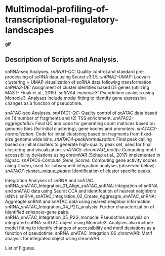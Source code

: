 # Multimodal-profiling-of-transcriptional-regulatory-landscapes

**gif**


Description of Scripts and Analysis.
--------------------------------------
snRNA-seq Analyses.
*snRNA1-QC:* Quality control and standard pre-processing of scRNA data using Seurat v3.1.5.
*snRNA2-UMAP:* Louvain clustering + UMAP visualization of scRNA data following transformation. 
*snRNA3-DE:* Assignment of cluster identities based DE genes (utilizing MAST- Finak et al., 2015). 
*snRNA4-monocle3:* Pseudotime analysis using Monocle3. Analyses include model fitting to identify gene expression changes as a function of pseudotime. 

snATAC-seq Analyses.
*snATAC1-QC:* Quality control of scATAC data based on (1) number of fragments and (2) TSS enrichment. 
*snATAC2-aggregateBin:* Final QC and code for generating count matrices based on genomic bins (for initial clustering), gene bodies and promoters. 
*snATAC3-normalization:* Code for initial clustering based on fragments from fixed-size genome wide bins.
*snATAC4-peakNormalization:* Final peak calling based on initial clusters to generate high-quality peak set, used for final clustering and visualization.
*snATAC5-chromVAR_motifs:* Computing motif accessibility deviations using chromVAR (Schep et al., 2017) implemented in Signac.
*snATAC6-Compute_Gene_Scores:* Computing gene activity scores using Cicero, used for subsequent integration analyses (observed below). 
*snATAC7-cluster_unique_peaks:* Identification of cluster specific peaks.

Integration Analyses of snRNA and snATAC.
snRNA_snATAC_Integration_01_Align_snATAC_snRNA: Integration of snRNA and snATAC data using Seurat CCA and identifcation of nearest neighbors (kNN). 
snRNA_snATAC_Integration_02_Create_Aggreagte_snATAC_snRNA: Aggreagte snRNA and snATAC data using nearest neighbor information.
snRNA_snATAC_Integration_04_P2G_analysis: Further characterization of identified enhancer-gene pairs.
snRNA_snATAC_Integration_05_P2G_monocle: Pseudotime analysis on integrated snRNA-snATAC object using Monocle3. Analyses also include model fitting to identify changes of accessibility and motif deviations as a function of pseudotime.
snRNA_snATAC_Integation_06_chromVAR: Motif analysis for integrated object using chromVAR.

List of Figures.


